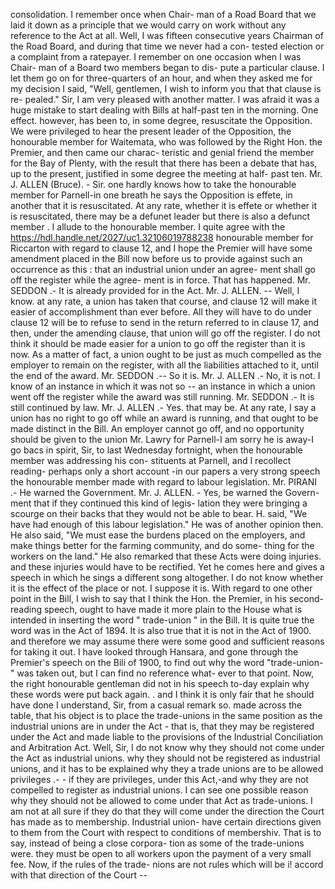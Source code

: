consolidation. I remember once when Chair- man of a Road Board that we laid it down as a principle that we would carry on work without any reference to the Act at all. Well, I was fifteen consecutive years Chairman of the Road Board, and during that time we never had a con- tested election or a complaint from a ratepayer. I remember on one occasion when I was Chair- man of a Board two members began to dis- pute a particular clause. I let them go on for three-quarters of an hour, and when they asked me for my decision I said, "Well, gentlemen, I wish to inform you that that clause is re- pealed." Sir, I am very pleased with another matter. I was afraid it was a huge mistake to start dealing with Bills at half-past ten in the morning. One effect. however, has been to, in some degree, resuscitate the Opposition. We were privileged to hear the present leader of the Opposition, the honourable member for Waitemata, who was followed by the Right Hon. the Premier, and then came our charac- teristic and genial friend the member for the Bay of Plenty, with the result that there has been a debate that has, up to the present, justified in some degree the meeting at half- past ten. Mr. J. ALLEN (Bruce). - Sir. one hardly knows how to take the honourable member for Parnell-in one breath he says the Opposition is effete, in another that it is resuscitated. At any rate, whether it is effete or whether it is resuscitated, there may be a defunet leader but there is also a defunct member . I allude to the honourable member. I quite agree with the https://hdl.handle.net/2027/uc1.32106019788238 honourable member for Riccarton with regard to clause 12, and I hope the Premier will have some amendment placed in the Bill now before us to provide against such an occurrence as this : that an industrial union under an agree- ment shall go off the register while the agree- ment is in force. That has happened. Mr. SEDDON .- It is already provided for in the Act. Mr. J. ALLEN. -- Well, I know. at any rate, a union has taken that course, and clause 12 will make it easier of accomplishment than ever before. All they will have to do under clause 12 will be to refuse to send in the return referred to in clause 17, and then, under the amending clause, that union will go off the register. I do not think it should be made easier for a union to go off the register than it is now. As a matter of fact, a union ought to be just as much compelled as the employer to remain on the register, with all the liabilities attached to it, until the end of the award. Mr. SEDDON .-- So it is. Mr. J. ALLEN .- No, it is not. I know of an instance in which it was not so -- an instance in which a union went off the register while the award was still running. Mr. SEDDON .- It is still continued by law. Mr. J. ALLEN .- Yes. that may be. At any rate, I say a union has no right to go off while an award is running, and that ought to be made distinct in the Bill. An employer cannot go off, and no opportunity should be given to the union Mr. Lawry for Parnell-I am sorry he is away-I go bacs in spirit, Sir, to last Wednesday fortnight, when the honourable member was addressing his con- stituents at Parnell, and I recollect reading- perhaps only a short account -in our papers a very strong speech the honourable member made with regard to labour legislation. Mr. PIRANI .- He warned the Government. Mr. J. ALLEN. - Yes, be warned the Govern- ment that if they continued this kind of legis- lation they were bringing a scourge on their backs that they would not be able to bear. H. said, "We have had enough of this labour legislation." He was of another opinion then. He also said, "We must ease the burdens placed on the employers, and make things better for the farming community, and do some- thing for the workers on the land." He also remarked that these Acts were doing injuries. and these injuries would have to be rectified. Yet he comes here and gives a speech in which he sings a different song altogether. I do not know whether it is the effect of the place or not. I suppose it is. With regard to one other point in the Bill, I wish to say that I think the Hon. the Premier, in his second- reading speech, ought to have made it more plain to the House what is intended in inserting the word " trade-union " in the Bill. It is quite true the word was in the Act of 1894. It is also true that it is not in the Act of 1900. and therefore we may assume there were some good and sufficient reasons for taking it out. I have looked through Hansara, and gone through the Premier's speech on the Bili of 1900, to find out why the word "trade-union-" was taken out, but I can find no reference what- ever to that point. Now, the right honourable gentleman did not in his speech to-day explain why these words were put back again. . and I think it is only fair that he should have done I understand, Sir, from a casual remark so. made across the table, that his object is to place the trade-unions in the same position as the industrial unions are in under the Act - that is, that they may be registered under the Act and made liable to the provisions of the Industrial Conciliation and Arbitration Act. Well, Sir, I do not know why they should not come under the Act as industrial unions. why they should not be registered as industrial unions, and it has to be explained why they a trade unions are to be allowed privileges .- - if they are privileges, under this Act,-and why they are not compelled to register as industrial unions. I can see one possible reason why they should not be allowed to come under that Act as trade-unions. I am not at all sure if they do that they will come under the direction the Court has made as to membership. Industrial union- have certain directions given to them from the Court with respect to conditions of membershiv. That is to say, instead of being a close corpora- tion as some of the trade-unions were. they must be open to all workers upon the payment of a very small fee. Now, if the rules of the trade- nions are not rules which will be i! accord with that direction of the Court -- 
